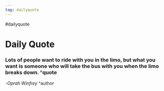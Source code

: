 ```yaml
---
tag: dailyquote
---
```


#dailyquote

# Daily Quote

### Lots of people want to ride with you in the limo, but what you want is someone who will take the bus with you when the limo breaks down. ^quote
*-Oprah Winfrey* ^author

